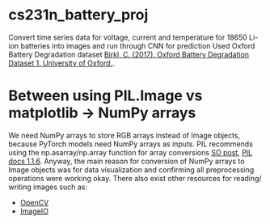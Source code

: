 # cs231n_battery_proj
Convert time series data for voltage, current and temperature for 18650 Li-ion batteries into images and run through CNN for prediction
Used Oxford Battery Degradation dataset [Birkl, C. (2017). Oxford Battery Degradation Dataset 1. University of Oxford.](https://ora.ox.ac.uk/objects/uuid:03ba4b01-cfed-46d3-9b1a-7d4a7bdf6fac).

# Between using PIL.Image vs matplotlib -> NumPy arrays
We need NumPy arrays to store RGB arrays instead of Image objects, because PyTorch models need NumPy arrays as inputs. PIL recommends using the np.asarray/np.array function for array conversions [SO post](https://stackoverflow.com/questions/384759/how-do-i-convert-a-pil-image-into-a-numpy-array), [PIL docs 1.1.6](https://web.archive.org/web/20081225061956/http://effbot.org/zone/pil-changes-116.htm). Anyway, the main reason for conversion of NumPy arrays to Image objects was for data visualization and confirming all preprocessing operations were working okay.
There also exist other resources for reading/ writing images such as:
* [OpenCV](https://docs.opencv.org/3.4/d4/da8/group__imgcodecs.html) 
* [ImageIO](https://github.com/imageio/imageio)
